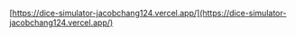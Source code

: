 [https://dice-simulator-jacobchang124.vercel.app/](https://dice-simulator-jacobchang124.vercel.app/)

